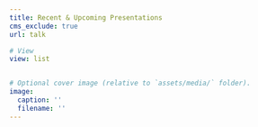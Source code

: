 ```yaml
---
title: Recent & Upcoming Presentations
cms_exclude: true
url: talk

# View
view: list


# Optional cover image (relative to `assets/media/` folder).
image:
  caption: ''
  filename: ''
---
```

